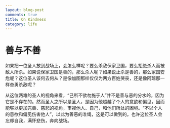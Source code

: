 ```yaml
---
layout: blog-post
comments: true
title: On Kindness
category: life
---
```


# 善与不善

如果把一位圣人放到战场上，会怎么样呢？要么杀敌保家卫国，要么拒绝杀人而被敌人所杀。如果说保家卫国是善的，那么杀人呢？如果说止杀是善的，那么家国安危呢？这位圣人该何去何从？是像加图那样仅仅为两方百姓哭丧，还是像阿琼那一样奋勇杀敌呢？

从这位两难的圣人的视角来看，“己所不欲勿施于人”并不是善与恶的分水岭，因为它是不存在的。然而圣人之所以是圣人，是因为他超越了个人的意欲和偏见，因而能够以更加完善、慈悲的视角，审视他人、自己，和他们所处的困境。“不以个人的意欲和偏见伤害他人”，以此为善恶的准绳，这是可以做到的。也许这位圣人会忘却自我，满怀悲伤，奔向战场。
